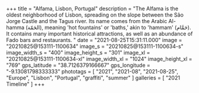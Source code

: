 +++
title = "Alfama, Lisbon, Portugal"
description = "The Alfama is the oldest neighborhood of Lisbon, spreading on the slope between the São Jorge Castle and the Tagus river. Its name comes from the Arabic Al-hamma (الحَمّة), meaning 'hot fountains' or 'baths,' akin to 'hammam' (حَمَّام). It contains many important historical attractions, as well as an abundance of Fado bars and restaurants. "
date = "2021-08-25T15:31:11.000"
image = "20210825@153111-1100634"
image_s = "20210825@153111-1100634-s"
image_width_s = "400"
image_height_s = "301"
image_xl = "20210825@153111-1100634-xl"
image_width_xl = "1024"
image_height_xl = "769"
gps_latitude = "38.7126379166667"
gps_longitude = "-9.13081798333333"
phototags = [ "2021", "2021-08", "2021-08-25", "Europe", "Lisbon", "Portugal", "graffiti", "summer" ]
galleries = [ "2021 Timeline" ]
+++
